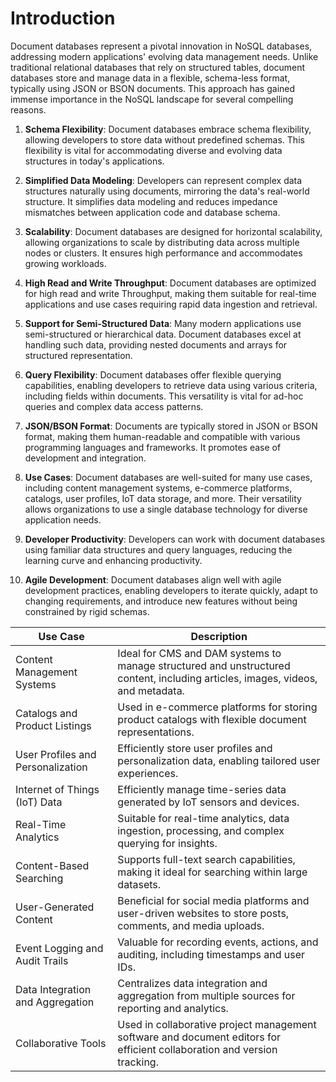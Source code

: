 # Introduction

Document databases represent a pivotal innovation in NoSQL databases, addressing modern applications' evolving data management needs. Unlike traditional relational databases that rely on structured tables, document databases store and manage data in a flexible, schema-less format, typically using JSON or BSON documents. This approach has gained immense importance in the NoSQL landscape for several compelling reasons.

1. **Schema Flexibility**: Document databases embrace schema flexibility, allowing developers to store data without predefined schemas. This flexibility is vital for accommodating diverse and evolving data structures in today's applications.

2. **Simplified Data Modeling**: Developers can represent complex data structures naturally using documents, mirroring the data's real-world structure. It simplifies data modeling and reduces impedance mismatches between application code and database schema.

3. **Scalability**: Document databases are designed for horizontal scalability, allowing organizations to scale by distributing data across multiple nodes or clusters. It ensures high performance and accommodates growing workloads.

4. **High Read and Write Throughput**: Document databases are optimized for high read and write Throughput, making them suitable for real-time applications and use cases requiring rapid data ingestion and retrieval.

5. **Support for Semi-Structured Data**: Many modern applications use semi-structured or hierarchical data. Document databases excel at handling such data, providing nested documents and arrays for structured representation.

6. **Query Flexibility**: Document databases offer flexible querying capabilities, enabling developers to retrieve data using various criteria, including fields within documents. This versatility is vital for ad-hoc queries and complex data access patterns.

7. **JSON/BSON Format**: Documents are typically stored in JSON or BSON format, making them human-readable and compatible with various programming languages and frameworks. It promotes ease of development and integration.

8. **Use Cases**: Document databases are well-suited for many use cases, including content management systems, e-commerce platforms, catalogs, user profiles, IoT data storage, and more. Their versatility allows organizations to use a single database technology for diverse application needs.

9. **Developer Productivity**: Developers can work with document databases using familiar data structures and query languages, reducing the learning curve and enhancing productivity.

10. **Agile Development**: Document databases align well with agile development practices, enabling developers to iterate quickly, adapt to changing requirements, and introduce new features without being constrained by rigid schemas.


| Use Case                       | Description                                           |
|--------------------------------|-------------------------------------------------------|
| Content Management Systems     | Ideal for CMS and DAM systems to manage structured and unstructured content, including articles, images, videos, and metadata. |
| Catalogs and Product Listings  | Used in e-commerce platforms for storing product catalogs with flexible document representations. |
| User Profiles and Personalization | Efficiently store user profiles and personalization data, enabling tailored user experiences. |
| Internet of Things (IoT) Data  | Efficiently manage time-series data generated by IoT sensors and devices. |
| Real-Time Analytics            | Suitable for real-time analytics, data ingestion, processing, and complex querying for insights. |
| Content-Based Searching        | Supports full-text search capabilities, making it ideal for searching within large datasets. |
| User-Generated Content         | Beneficial for social media platforms and user-driven websites to store posts, comments, and media uploads. |
| Event Logging and Audit Trails  | Valuable for recording events, actions, and auditing, including timestamps and user IDs. |
| Data Integration and Aggregation | Centralizes data integration and aggregation from multiple sources for reporting and analytics. |
| Collaborative Tools    | Used in collaborative project management software and document editors for efficient collaboration and version tracking. |

